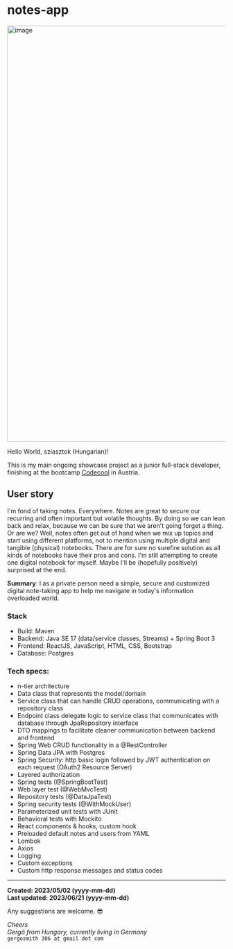 # notes-app

<img width="960" alt="image" src="https://github.com/Geri306/notes-app/assets/107036298/93977a2a-d153-4907-9ea7-317b6de24038">

Hello World, sziasztok (Hungarian)!

This is my main ongoing showcase project as a junior full-stack developer, finishing at the bootcamp [Codecool](https://codecool.com/at/) in Austria.

## User story ##
I'm fond of taking notes. Everywhere. Notes are great to secure our recurring and often important but volatile thoughts. By doing so we can lean back and relax, because we can be sure that we aren't going forget a thing. Or are we? Well, notes often get out of hand when we mix up topics and start using different platforms, not to mention using multiple digital and tangible (physical) notebooks. There are for sure no surefire solution as all kinds of notebooks have their pros and cons. I'm still attempting to create one digital notebook for myself. Maybe I'll be (hopefully positively) surprised at the end. 

**Summary**: I as a private person need a simple, secure and customized digital note-taking app to help me navigate in today's information overloaded world.

### Stack ###
- Build: Maven
- Backend: Java SE 17 (data/service classes, Streams) + Spring Boot 3
- Frontend: ReactJS, JavaScript, HTML, CSS, Bootstrap
- Database: Postgres

### Tech specs: ###
- n-tier architecture
- Data class that represents the model/domain
- Service class that can handle CRUD operations, communicating with a repository class
- Endpoint class delegate logic to service class that communicates with database through JpaRepository interface
- DTO mappings to facilitate cleaner communication between backend and frontend
- Spring Web CRUD functionality in a @RestController
- Spring Data JPA with Postgres
- Spring Security: http basic login followed by JWT authentication on each request (OAuth2 Resource Server)
- Layered authorization
- Spring tests (@SpringBootTest)
- Web layer test (@WebMvcTest)
- Repository tests (@DataJpaTest)
- Spring security tests (@WithMockUser)
- Parameterized unit tests with JUnit
- Behavioral tests with Mockito
- React components & hooks, custom hook
- Preloaded default notes and users from YAML
- Lombok
- Axios
- Logging
- Custom exceptions
- Custom http response messages and status codes

---


**Created: 2023/05/02 (yyyy-mm-dd) <br />
Last updated: 2023/06/21 (yyyy-mm-dd)**

Any suggestions are welcome. 😎

_Cheers <br />
Gergő from Hungary, currently living in Germany_<br />
`gergosmith 306 at gmail dot com`
